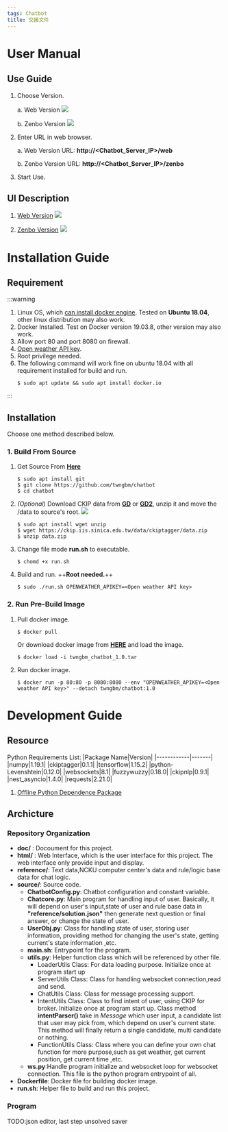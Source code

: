 ```yaml
---
tags: Chatbot
title: 交接文件
---
```

# User Manual
## Use Guide
1. Choose Version.

    a. Web Version
    ![](https://i.imgur.com/jBU1fa8.png)
    
    b. Zenbo Version
    ![](https://i.imgur.com/Ek9vfYR.png)
2. Enter URL in web browser.

   a. Web Version URL: **http://<Chatbot_Server_IP>/web**
   
   b. Zenbo Version URL: **http://<Chatbot_Server_IP>/zenbo**
   
3. Start Use.

## UI Description
1. [Web Version](https://github.com/twngbm/chatbot/blob/master/doc/chatbot%E4%BD%BF%E7%94%A8%E8%AA%AA%E6%98%8E.pdf)
    ![](https://i.imgur.com/8RhuR9x.png)

2. [Zenbo Version](https://github.com/twngbm/chatbot/blob/master/doc/zenbo%E4%BD%BF%E7%94%A8%E8%AA%AA%E6%98%8E.pdf)
   ![](https://i.imgur.com/DJmqmy5.jpg)


# Installation Guide
## Requirement
:::warning
1. Linux OS, which [can install docker engine](https://docs.docker.com/engine/install/). Tested on **Ubuntu 18.04**, other linux distribution may also work.
2. Docker Installed. Test on Docker version 19.03.8, other version may also work.
3. Allow port 80 and port 8080 on firewall.
4. [Open weather API key](https://openweathermap.org/api).
5. Root privilege needed.
6. The following command will work fine on ubuntu 18.04 with all requirement installed for build and run.
    ```
    $ sudo apt update && sudo apt install docker.io
    ```
:::
## Installation
Choose one method described below.
### 1. Build From Source
1. Get Source From **[Here](https://github.com/twngbm/chatbot)**
    ```
    $ sudo apt install git
    $ git clone https://github.com/twngbm/chatbot
    $ cd chatbot
    ```
2. *(Optional)* Download CKIP data from **[GD](https://drive.google.com/drive/folders/105IKCb88evUyLKlLondvDBoh7Dy_I1tm)** or **[GD2](https://drive.google.com/file/d/12Y3xTzawcYhNXWjgSZYQw7YrNRxS-gAx/view?usp=sharing)**, unzip it and move the /data to source's root.
    ![](https://i.imgur.com/tnfKChf.png)
    ```
    $ sudo apt install wget unzip
    $ wget https://ckip.iis.sinica.edu.tw/data/ckiptagger/data.zip
    $ unzip data.zip
    ```
3. Change file mode **run.sh** to executable.
    ```
    $ chomd +x run.sh
    ```
4. Build and run. ++**Root needed.**++
    ```
    $ sudo ./run.sh OPENWEATHER_APIKEY=<Open weather API key>
    ```

### 2. Run Pre-Build Image
1. Pull docker image.
    ```
    $ docker pull
    ```
    Or download docker image from **[HERE](https://drive.google.com/file/d/17IP4sefZkIF7e1rtxWolht8c7OmAugFi/view?usp=sharing)** and load the image.
    ```
    $ docker load -i twngbm_chatbot_1.0.tar
    ```
2. Run docker image.
    ```
    $ docker run -p 80:80 -p 8080:8080 --env "OPENWEATHER_APIKEY=<Open weather API key>" --detach twngbm/chatbot:1.0
    ```

# Development Guide
## Resource
Python Requirements List:
|Package Name|Version|
|------------|-------|
|numpy|1.19.1|
|ckiptagger|0.1.1|
|tensorflow|1.15.2|
|python-Levenshtein|0.12.0|
|websockets|8.1|
|fuzzywuzzy|0.18.0|
|ckipnlp|0.9.1|
|nest_asyncio|1.4.0|
|requests|2.21.0|
1. [Offline Python Dependence Package](https://drive.google.com/drive/folders/1SJZIwJjKlT-SJJz9PH5hmx3CwGdvU2lI?usp=sharing)
## Archicture
### Repository Organization
- **doc/** : Docoument for this project.
- **html/** : Web Interface, which is the user interface for this project. The web interface only provide input and display.
- **reference/**: Text data,NCKU computer center's data and rule/logic base data for chat logic.
- **source/**: Source code.
    -  **ChatbotConfig.py**: Chatbot configuration and constant variable.
    -  **Chatcore.py**: Main program for handling input of user. Basically, it will depend on user's input,state of user and rule base data in **"reference/solution.json"** then generate next question or final answer, or change the state of user.
    -  **UserObj.py**: Class for handling state of user, storing user information, providing method for changing the user's state, getting current's state information ,etc.
    -  **main.sh**: Entrypoint for the program.
    -  **utils.py**: Helper function class which will be referenced by other file.
        - LoaderUtils Class: For data loading purpose. Initialize once at program start up
        - ServerUtils Class: Class for handling websocket connection,read and send.
        - ChatUtils Class: Class for message processing support.
        - IntentUtils Class: Class to find intent of user, using CKIP for broker. Initialize once at program start up. Class method **intentParser()** take in *Message* which user input, a candidate list that user may pick from, which depend on user's current state. This method will finally return a single candidate, multi candidate or nothing.
        - FunctionUtils Class: Class where you can define your own chat function for more purpose,such as get weather, get current position, get current time ,etc.
    -  **ws.py**:Handle program initialize and websocket loop for websocket connection. This file is the python program entrypoint of all.
- **Dockerfile**: Docker file for building docker image.
- **run.sh**: Helper file to build and run this project.
### Program

TODO:json editor, last step unsolved saver